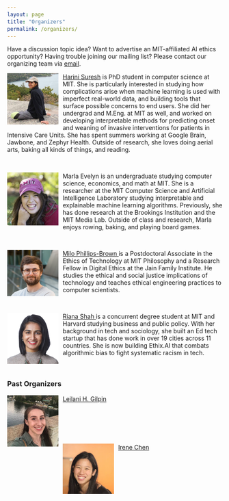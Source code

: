 ```yaml
---
layout: page
title: "Organizers"
permalink: /organizers/
---
```


Have a discussion topic idea? Want to advertise an MIT-affiliated AI ethics opportunity? Having trouble joining our mailing list? Please contact our organizing team via [email](mailto:ai-ethics-admin@mit.edu).

<p>
<img src="/assets/headshots/harini.jpg" alt="..." class="float-left mr-2" width="120px" style="float: left; margin-right: 10px;">
<a href="http://harinisuresh.com/">Harini Suresh</a> is PhD student in computer science at MIT. She is particularly interested in studying how complications arise when machine learning is used with imperfect real-world data, and building tools that surface possible concerns to end users. She did her undergrad and M.Eng. at MIT as well, and worked on developing interpretable methods for predicting onset and weaning of invasive interventions for patients in Intensive Care Units. She has spent summers working at Google Brain, Jawbone, and Zephyr Health. Outside of research, she loves doing aerial arts, baking all kinds of things, and reading.
</p>

<br>

<p>
<img src="/assets/headshots/marla.png" alt="..." class="float-left mr-2" width="120px" style="float: left; margin-right: 10px;">
Marla Evelyn is an undergraduate studying computer science, economics, and math at MIT. She is a researcher at the MIT Computer Science and Artificial Intelligence Laboratory studying interpretable and explainable machine learning algorithms. Previously, she has done research at the Brookings Institution and the MIT Media Lab. Outside of class and research, Marla enjoys rowing, baking, and playing board games. 
</p>

<br>

<p>
<img src="/assets/headshots/milo.png" alt="..." class="float-left mr-2" width="120px" style="float: left; margin-right: 10px;">
<a href="http://www.milopb.com/"> Milo Phillips-Brown </a> is a Postdoctoral Associate in the Ethics of Technology at MIT Philosophy and a Research Fellow in Digital Ethics at the Jain Family Institute. He studies the ethical and social justice implications of technology and teaches ethical engineering practices to computer scientists.
</p>

<br>

<p>
<img src="/assets/headshots/riana.jpg" alt="..." class="float-left mr-2" width="120px" style="float: left; margin-right: 10px;">
<a href="https://www.rianabshah.com/"> Riana Shah </a> is a concurrent degree student at MIT and Harvard studying business and public policy. With her background in tech and sociology, she built an Ed tech startup that has done work in over 19 cities across 11 countries. She is now building Ethix.AI that combats algorithmic bias to fight systematic racism in tech.
</p>

<br>

### Past Organizers

<p>
<img src="/assets/headshots/leilani.jpg" alt="..." class="float-left mr-2" width="120px" style="float: left; margin-right: 10px;">
<a href="http://people.csail.mit.edu/lgilpin/">Leilani H. Gilpin</a>
</p>
<br>
<br>
<br>
<br>
<p>
<img src="/assets/headshots/irene.jpg" alt="..." class="float-left mr-2" width="120px" style="float: left; margin-right: 10px;">
<a href="http://irenechen.net">Irene Chen</a>
</p>

<br>
